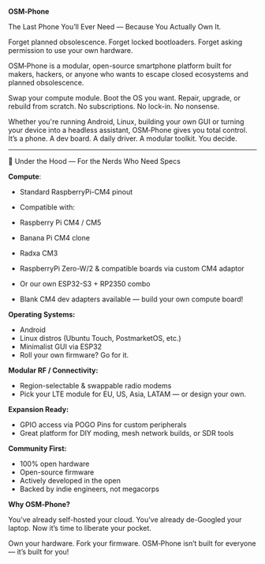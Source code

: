 **OSM‑Phone**

The Last Phone You’ll Ever Need — Because You Actually Own It.

Forget planned obsolescence. Forget locked bootloaders. Forget asking permission to use your own hardware.

OSM‑Phone is a modular, open-source smartphone platform built for makers, hackers, or anyone who wants to escape closed ecosystems and planned obsolescence.


Swap your compute module.
Boot the OS you want.
Repair, upgrade, or rebuild from scratch.
No subscriptions. No lock-in. No nonsense.


Whether you're running Android, Linux, building your own GUI or turning your device into a headless assistant, OSM‑Phone gives you total control.
It’s a phone. A dev board. A daily driver. A modular toolkit. You decide.



---

 🧪 Under the Hood — For the Nerds Who Need Specs

**Compute**:

* Standard RaspberryPi-CM4 pinout
* Compatible with:

* Raspberry Pi CM4 / CM5
* Banana Pi CM4 clone
* Radxa CM3
* RaspberryPi Zero-W/2 & compatible boards via custom CM4 adaptor
* Or our own ESP32-S3 + RP2350 combo
* Blank CM4 dev adapters available — build your own compute board!


**Operating Systems:**

* Android
* Linux distros (Ubuntu Touch, PostmarketOS, etc.)
* Minimalist GUI via ESP32
* Roll your own firmware? Go for it.


**Modular RF / Connectivity:**

* Region-selectable & swappable radio modems
* Pick your LTE module for EU, US, Asia, LATAM — or design your own.


**Expansion Ready:**

* GPIO access via POGO Pins for custom peripherals
* Great platform for DIY moding, mesh network builds, or SDR tools


**Community First:**

* 100% open hardware
* Open-source firmware
* Actively developed in the open
* Backed by indie engineers, not megacorps



**Why OSM‑Phone?**

You’ve already self-hosted your cloud.
You’ve already de-Googled your laptop.
Now it’s time to liberate your pocket.

Own your hardware. Fork your firmware.
OSM‑Phone isn’t built for everyone — it’s built for you!

